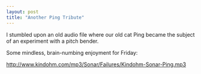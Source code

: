 ```yaml
---
layout: post
title: "Another Ping Tribute"
---
```


<p>I stumbled upon an old audio file where our old cat Ping became the subject of an experiment with a pitch bender.  </p>
  
<p>Some mindless, brain-numbing enjoyment for Friday:  </p>
  
<p><a title="http://www.kindohm.com/mp3/Sonar/Failures/Kindohm-Sonar-Ping.mp3" href="http://www.kindohm.com/mp3/Sonar/Failures/Kindohm-Sonar-Ping.mp3">http://www.kindohm.com/mp3/Sonar/Failures/Kindohm-Sonar-Ping.mp3</a></p>
 

